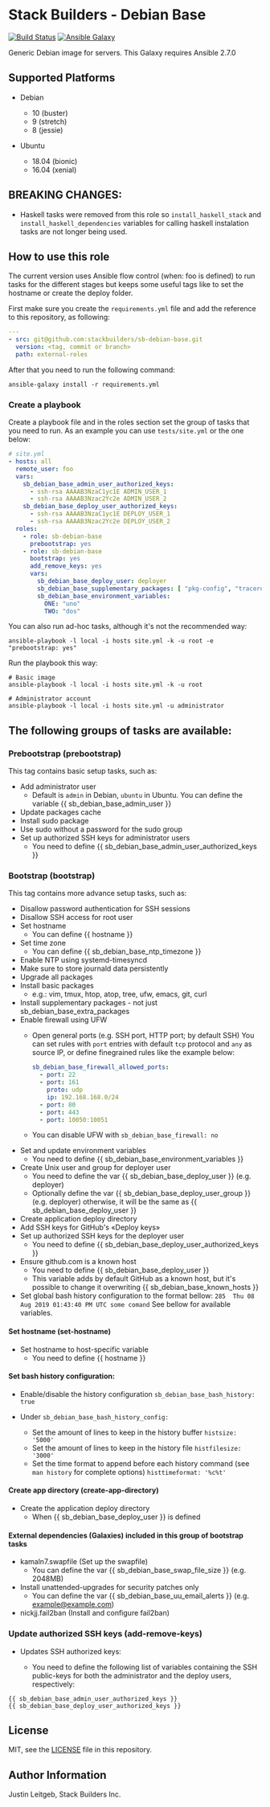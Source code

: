 # Stack Builders - Debian Base

[![Build Status](https://travis-ci.org/stackbuilders/sb-debian-base.svg?branch=master)](https://travis-ci.org/stackbuilders/sb-debian-base)
[![Ansible Galaxy](https://img.shields.io/badge/role-sb--debian--base-blue.svg)](https://galaxy.ansible.com/stackbuilders/sb-debian-base/)

Generic Debian image for servers. This Galaxy requires Ansible 2.7.0

## Supported Platforms

- Debian
  - 10 (buster)
  - 9  (stretch)
  - 8  (jessie)

- Ubuntu
  - 18.04 (bionic)
  - 16.04 (xenial)

## BREAKING CHANGES:
 * Haskell tasks were removed from this role so `install_haskell_stack` and `install_haskell_dependencies` variables for calling haskell instalation tasks are not longer being used.

## How to use this role
The current version uses Ansible flow control (when: foo is defined) to run tasks
for the different stages but keeps some useful tags like to set the hostname or create the deploy folder.

First make sure you create the `requirements.yml` file and add the reference to this repository, as following:
```yaml
---
- src: git@github.com:stackbuilders/sb-debian-base.git
  version: <tag, commit or branch>
  path: external-roles
```
After that you need to run the following command:
```
ansible-galaxy install -r requirements.yml
```

### Create a playbook
Create a playbook file and in the roles section set the group of tasks that you need to run.
As an example you can use `tests/site.yml` or the one below:

```yaml
# site.yml
- hosts: all
  remote_user: foo
  vars:
    sb_debian_base_admin_user_authorized_keys:
      - ssh-rsa AAAAB3NzaC1yc1E ADMIN_USER_1
      - ssh-rsa AAAAB3Nzac2Yc2e ADMIN_USER_2
    sb_debian_base_deploy_user_authorized_keys:
      - ssh-rsa AAAAB3NzaC1yc1E DEPLOY_USER_1
      - ssh-rsa AAAAB3Nzac2Yc2e DEPLOY_USER_2
  roles:
    - role: sb-debian-base
      prebootstrap: yes
    - role: sb-debian-base
      bootstrap: yes
      add_remove_keys: yes
      vars:
        sb_debian_base_deploy_user: deployer
        sb_debian_base_supplementary_packages: [ "pkg-config", "traceroute" ]
        sb_debian_base_environment_variables:
          ONE: "uno"
          TWO: "dos"
```

You can also run ad-hoc tasks, although it's not the recommended way:
```
ansible-playbook -l local -i hosts site.yml -k -u root -e "prebootstrap: yes"
```

Run the playbook this way:
```
# Basic image
ansible-playbook -l local -i hosts site.yml -k -u root

# Administrator account
ansible-playbook -l local -i hosts site.yml -u administrator
```

## The following groups of tasks are available:

### Prebootstrap (prebootstrap)
This tag contains basic setup tasks, such as:
- Add administrator user
    - Default is `admin` in Debian, `ubuntu` in Ubuntu. You can define
      the variable {{ sb_debian_base_admin_user }}
- Update packages cache
- Install sudo package
- Use sudo without a password for the sudo group
- Set up authorized SSH keys for administrator users
    - You need to define {{ sb_debian_base_admin_user_authorized_keys }}

### Bootstrap (bootstrap)
This tag contains more advance setup tasks, such as:

- Disallow password authentication for SSH sessions
- Disallow SSH access for root user
- Set hostname
    - You can define {{ hostname }}
- Set time zone
    - You can define {{ sb_debian_base_ntp_timezone }}
- Enable NTP using systemd-timesyncd
- Make sure to store journald data persistently
- Upgrade all packages
- Install basic packages
    - e.g.: vim, tmux, htop, atop, tree, ufw, emacs, git, curl
- Install supplementary packages - not just sb_debian_base_extra_packages
- Enable firewall using UFW
    - Open general ports (e.g. SSH port, HTTP port; by default SSH) You can set rules with `port` entries with default `tcp` protocol and `any` as source IP, or define finegrained rules like the example below: 

      ```yaml
      sb_debian_base_firewall_allowed_ports:
        - port: 22
        - port: 161
          proto: udp
          ip: 192.168.168.0/24
        - port: 80
        - port: 443
        - port: 10050:10051
        ```
            
    - You can disable UFW with `sb_debian_base_firewall: no`
- Set and update environment variables
    - You need to define {{ sb_debian_base_environment_variables }}
- Create Unix user and group for deployer user
    - You need to define the var {{ sb_debian_base_deploy_user }} (e.g. deployer)
    - Optionally define the var {{ sb_debian_base_deploy_user_group }} (e.g. deployer)
      otherwise, it will be the same as {{ sb_debian_base_deploy_user }}
- Create application deploy directory
- Add SSH keys for GitHub's «Deploy keys»
- Set up authorized SSH keys for the deployer user
    - You need to define {{ sb_debian_base_deploy_user_authorized_keys }}
- Ensure github.com is a known host
    - You need to define {{ sb_debian_base_deploy_user }}
    - This variable adds by default GitHub as a known host, but it's possible to change it overwriting {{ sb_debian_base_known_hosts }}
- Set global bash history configuration to the format bellow:
    `285  Thu 08 Aug 2019 01:43:40 PM UTC some comand`
    See bellow for available variables.

#### Set hostname (set-hostname)
- Set hostname to host-specific variable
    - You need to define {{ hostname }}

#### Set bash history configuration:
- Enable/disable the history configuration
  `sb_debian_base_bash_history: true`
    
- Under `sb_debian_base_bash_history_config:`
  - Set the amount of lines to keep in the history buffer
    `histsize: '5000'`
  - Set the amount of lines to keep in the history file
    `histfilesize: '3000'`
  - Set the time format to append before each history command (see `man history` for complete options)
    `histtimeformat: '%c%t'`


#### Create app directory (create-app-directory)
- Create the application deploy directory
    - When {{ sb_debian_base_deploy_user }} is defined

#### External dependencies (Galaxies) included in this group of bootstrap tasks
- kamaln7.swapfile (Set up the swapfile)
    - You can define the var {{ sb_debian_base_swap_file_size }} (e.g. 2048MB)
- Install unattended-upgrades for security patches only
    - You can define the var {{ sb_debian_base_uu_email_alerts }} (e.g. example@example.com)
- nickjj.fail2ban (Install and configure fail2ban)

### Update authorized SSH keys (add-remove-keys)
- Updates SSH authorized keys:

    - You need to define the following list of variables containing the SSH
      public-keys for both the administrator and the deploy users, respectively:

```
{{ sb_debian_base_admin_user_authorized_keys }}
{{ sb_debian_base_deploy_user_authorized_keys }}
```

License
-------

MIT, see the [LICENSE](LICENSE) file in this repository.

Author Information
------------------

Justin Leitgeb, Stack Builders Inc.
